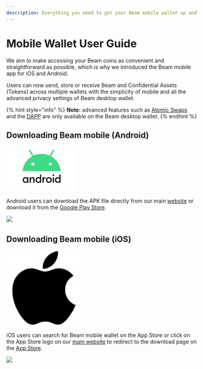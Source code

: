 ```yaml
---
description: Everything you need to get your Beam mobile wallet up and running!
---
```


# Mobile Wallet User Guide

We aim to make accessing your Beam coins as convenient and straightforward as possible, which is why we introduced the Beam mobile app for iOS and Android. 

Users can now send, store or receive Beam and Confidential Assets (Tokens) across multiple wallets with the simplicity of mobile and all the advanced privacy settings of Beam desktop wallet.

{% hint style="info" %}
**Note:** advanced features such as [Atomic Swaps](https://beamx.gitbook.io/atomic-swaps-desktop-guide/-Ma18rFhhJ0iJaAAv2-M/) and the [DAPP](https://beamx.gitbook.io/desktop-wallet-user-guide/-MazOCfj5sWCcgrEum9r/daap-store) are only available on the Beam desktop wallet.
{% endhint %}

## Downloading Beam mobile (Android)

![](.gitbook/assets/android10hero.jpg)

Android users can download the APK file directly from our main [website](/downloads/mainnet-mac) or download it from the [Google Play Store](https://play.google.com/store/apps/details?id=com.mw.beam.beamwallet.mainnet).



![](https://gblobscdn.gitbook.com/assets%2F-MahNP292RdjN51kZZ89%2F-MahSHE-E7lKdJWPtprp%2F-MahVkuNX7itdxoyeS65%2FScreenshot\_181.png?alt=media\&token=ca01b80b-8ab3-4605-9a5c-0c20fc5bcd44)

## Downloading Beam mobile (iOS)

![](.gitbook/assets/imgonline-com-ua-Resize-xn0woxejZG.jpg)

iOS users can search for Beam mobile wallet on the App Store or click on the App Store logo on our [main website](/downloads/mainnet-mac) to redirect to the download page on the [App Store](https://apps.apple.com/us/app/beam-privacy-wallet/id1459842353?ls=1).



![](https://gblobscdn.gitbook.com/assets%2F-MahNP292RdjN51kZZ89%2F-MahSHE-E7lKdJWPtprp%2F-Mah\_4VlWCXG715SanBk%2FScreenshot\_182.png?alt=media\&token=c09c6a5c-531d-4289-9ca9-739fcb8c3307)
